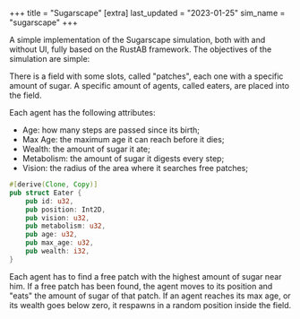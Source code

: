 +++
title = "Sugarscape"
[extra]
last_updated = "2023-01-25"
sim_name = "sugarscape"
+++

A simple implementation of the Sugarscape simulation, both with and without UI, fully based on the RustAB framework. The objectives of the simulation are simple:

There is a field with some slots, called "patches", each one with a specific amount of sugar.
A specific amount of agents, called eaters, are placed into the field.

Each agent has the following attributes:
- Age: how many steps are passed since its birth;
- Max Age: the maximum age it can reach before it dies;
- Wealth: the amount of sugar it ate;
- Metabolism: the amount of sugar it digests every step;
- Vision: the radius of the area where it searches free patches;
  
```rs
#[derive(Clone, Copy)]
pub struct Eater {
    pub id: u32,
    pub position: Int2D,
    pub vision: u32,
    pub metabolism: u32,
    pub age: u32,
    pub max_age: u32,
    pub wealth: i32,
}
```


Each agent has to find a free patch with the highest amount of sugar near him.
If a free patch has been found, the agent moves to its position and "eats" the amount of sugar of that patch.
If an agent reaches its max age, or its wealth goes below zero, it respawns in a random position inside the field.

